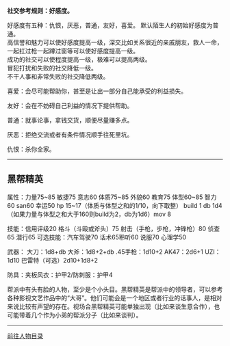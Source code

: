 
**社交参考规则：好感度。**

好感度有五种：仇恨，厌恶，普通，友好，喜爱。
默认陌生人的初始好感度为普通。  
高信誉和魅力可以使好感度提高一级，深交比如关系很近的亲戚朋友，救人一命，一起扛过枪一起蹲过窗等可以使好感度提高一级。  
成功的社交可以使程度提高一级，极难可以提高两级。  
冒犯打扰和失败的社交降低一级。  
不干人事和非常失败的社交降低两级。  

喜爱：会尽可能帮助你，甚至是让出一部分自己能承受的利益损失。

友好：会在不妨碍自己利益的情况下提供帮助。

普通：就事论事，拿钱交货，顺便尽量赚多点。

厌恶：拒绝交流或者有条件情况顺手往死里坑。

仇恨：杀你全家。

---
## 黑帮精英

属性：力量75~85 敏捷75 意志60 体质75~85 外貌60 教育75 体型60~85 智力60 san60 幸运50 hp 15~17（体质与体型之和的1/10，向下取整） build 1 db 1d4（如果力量与体型之和大于160则build为2，db为1d6）mov 8

技能：信用评级20 格斗（斗殴或斧头）75 射击（手枪，步枪，冲锋枪）80 侦查65 潜行65
可选技能：汽车驾驶70 话术65聆听60 说服70 心理学50

武器：
大刀：1d8+db
大斧：1d8+2+db
.45手枪：1d10+2
AK47：2d6+1
UZI：1d10
巴雷特（可选）2d10+1d8+2

防具：夹板风衣：护甲2/防刺服：护甲4

帮派中有头有脸的人物，至少是个小头目。黑帮精英是帮派中的领导者，可以参考各种影视文艺作品中的“大哥”。他们可能会是一个地区或者行业的话事人，是相对来说比较有声望的存在。视场合黑帮精英可能单独出现（比如来谈生意合作），也可能带着几个作为小弟的帮派分子（比如来谈判）。

---

[前往人物目录](../人物目录.md)